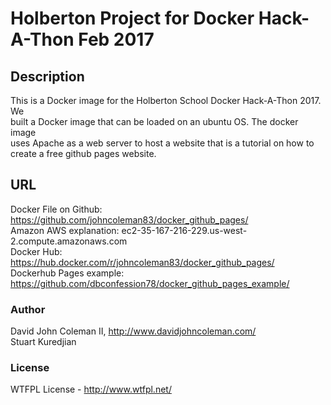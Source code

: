 # Holberton Project for Docker Hack-A-Thon Feb 2017

## Description
This is a Docker image for the Holberton School Docker Hack-A-Thon 2017.  We  
built a Docker image that can be loaded on an ubuntu OS.  The docker image  
uses Apache as a web server to host a website that is a tutorial on how to  
create a free github pages website.  

## URL

Docker File on Github: https://github.com/johncoleman83/docker_github_pages/  
Amazon AWS explanation: ec2-35-167-216-229.us-west-2.compute.amazonaws.com  
Docker Hub: https://hub.docker.com/r/johncoleman83/docker_github_pages/  
Dockerhub Pages example: https://github.com/dbconfession78/docker_github_pages_example/  

### Author

David John Coleman II, http://www.davidjohncoleman.com/  
Stuart Kuredjian  

### License

WTFPL License - http://www.wtfpl.net/
